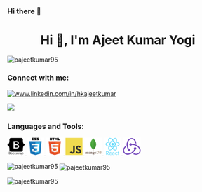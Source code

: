 ### Hi there 👋

<!--
**pajeetkumar95/pajeetkumar95** is a ✨ _special_ ✨ repository because its `README.md` (this file) appears on your GitHub profile.

Here are some ideas to get you started:

- 🔭 I’m currently working on ...
- 🌱 I’m currently learning ...
- 👯 I’m looking to collaborate on ...
- 🤔 I’m looking for help with ...
- 💬 Ask me about ...
- 📫 How to reach me: ...
- 😄 Pronouns: ...
- ⚡ Fun fact: ...
-->
<h1 align="center">Hi 👋, I'm Ajeet Kumar Yogi</h1>
<p align="left"> <img src="https://komarev.com/ghpvc/?username=pajeetkumar95&label=Profile%20views&color=0e75b6&style=flat" alt="pajeetkumar95" /> </p>

<h3 align="left">Connect with me:</h3>
<p align="left">
<a href="https://linkedin.com/in/www.linkedin.com/in/hkajeetkumar" target="blank"><img align="center" src="https://raw.githubusercontent.com/rahuldkjain/github-profile-readme-generator/master/src/images/icons/Social/linked-in-alt.svg" alt="www.linkedin.com/in/hkajeetkumar" height="30" width="40" /></a>
</p>

<img src="https://www.google.com/url?sa=i&url=https%3A%2F%2Fwww.pinterest.com%2Fpin%2F311381761734186207%2F&psig=AOvVaw12IsRnlsRm8egb937D1eiw&ust=1681889946442000&source=images&cd=vfe&ved=0CBEQjRxqFwoTCIC_0rj2sv4CFQAAAAAdAAAAABAE" width="
400">
<h3 align="left">Languages and Tools:</h3>
<p align="left"> <a href="https://getbootstrap.com" target="_blank" rel="noreferrer"> <img src="https://raw.githubusercontent.com/devicons/devicon/master/icons/bootstrap/bootstrap-plain-wordmark.svg" alt="bootstrap" width="40" height="40"/> </a> <a href="https://www.w3schools.com/css/" target="_blank" rel="noreferrer"> <img src="https://raw.githubusercontent.com/devicons/devicon/master/icons/css3/css3-original-wordmark.svg" alt="css3" width="40" height="40"/> </a> <a href="https://www.w3.org/html/" target="_blank" rel="noreferrer"> <img src="https://raw.githubusercontent.com/devicons/devicon/master/icons/html5/html5-original-wordmark.svg" alt="html5" width="40" height="40"/> </a> <a href="https://developer.mozilla.org/en-US/docs/Web/JavaScript" target="_blank" rel="noreferrer"> <img src="https://raw.githubusercontent.com/devicons/devicon/master/icons/javascript/javascript-original.svg" alt="javascript" width="40" height="40"/> </a> <a href="https://www.mongodb.com/" target="_blank" rel="noreferrer"> <img src="https://raw.githubusercontent.com/devicons/devicon/master/icons/mongodb/mongodb-original-wordmark.svg" alt="mongodb" width="40" height="40"/> </a> <a href="https://reactjs.org/" target="_blank" rel="noreferrer"> <img src="https://raw.githubusercontent.com/devicons/devicon/master/icons/react/react-original-wordmark.svg" alt="react" width="40" height="40"/> </a> <a href="https://redux.js.org" target="_blank" rel="noreferrer"> <img src="https://raw.githubusercontent.com/devicons/devicon/master/icons/redux/redux-original.svg" alt="redux" width="40" height="40"/> </a> </p>

<p><img align="left" src="https://github-readme-stats.vercel.app/api/top-langs?username=pajeetkumar95&show_icons=true&locale=en&layout=compact" alt="pajeetkumar95" /></p>

<p>&nbsp;<img align="center" src="https://github-readme-stats.vercel.app/api?username=pajeetkumar95&show_icons=true&locale=en" alt="pajeetkumar95" /></p>

<p><img align="center" src="https://github-readme-streak-stats.herokuapp.com/?user=pajeetkumar95&" alt="pajeetkumar95" /></p>
